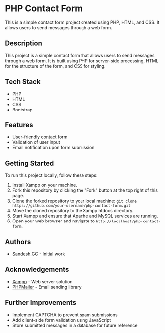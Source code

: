 # PHP Contact Form

This is a simple contact form project created using PHP, HTML, and CSS. It allows users to send messages through a web form.

## Description

This project is a simple contact form that allows users to send messages through a web form. It is built using PHP for server-side processing, HTML for the structure of the form, and CSS for styling.

## Tech Stack

- PHP
- HTML
- CSS
- Bootstrap

## Features

- User-friendly contact form
- Validation of user input
- Email notification upon form submission

## Getting Started

To run this project locally, follow these steps:

1. Install Xampp on your machine.
2. Fork this repository by clicking the "Fork" button at the top right of this page.
3. Clone the forked repository to your local machine: `git clone https://github.com/your-username/php-contact-form.git`
4. Move the cloned repository to the Xampp htdocs directory.
5. Start Xampp and ensure that Apache and MySQL services are running.
6. Open your web browser and navigate to `http://localhost/php-contact-form`.

## Authors

- [Sandesh GC](https://www.gcsandesh.com.np) - Initial work

## Acknowledgements

- [Xampp](https://www.apachefriends.org/index.html) - Web server solution
- [PHPMailer](https://github.com/PHPMailer/PHPMailer) - Email sending library

## Further Improvements

- Implement CAPTCHA to prevent spam submissions
- Add client-side form validation using JavaScript
- Store submitted messages in a database for future reference
